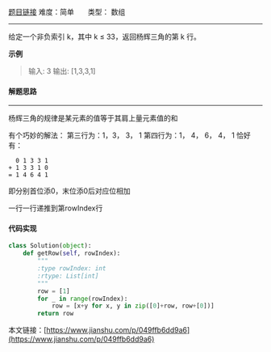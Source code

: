  [题目链接](https://leetcode-cn.com/problems/pascals-triangle-ii/)
难度：简单         &nbsp;&nbsp;&nbsp;&nbsp;&nbsp;&nbsp;类型：  数组
***
给定一个非负索引 k，其中 k ≤ 33，返回杨辉三角的第 k 行。

 
**示例**
>输入: 3
输出: [1,3,3,1]

#### 解题思路
***
 杨辉三角的规律是某元素的值等于其肩上量元素值的和

有个巧妙的解法：
第三行为：1，3， 3， 1
第四行为：1， 4， 6， 4， 1
恰好有：
```
  0 1 3 3 1
+ 1 3 3 1 0
= 1 4 6 4 1
```
即分别首位添0，末位添0后对应位相加

一行一行递推到第rowIndex行

#### 代码实现
```python
class Solution(object):
    def getRow(self, rowIndex):
        """
        :type rowIndex: int
        :rtype: List[int]
        """
        row = [1]
        for _ in range(rowIndex):
            row = [x+y for x, y in zip([0]+row, row+[0])]
        return row
```

本文链接：[https://www.jianshu.com/p/049ffb6dd9a6](https://www.jianshu.com/p/049ffb6dd9a6)

 
